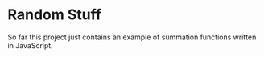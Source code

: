 # Random Stuff

So far this project just contains an example of summation functions written in JavaScript.